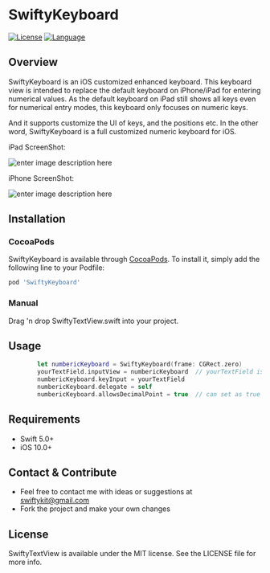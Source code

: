 # SwiftyKeyboard

[![License](https://img.shields.io/:license-mit-blue.svg)](https://doge.mit-license.org)
[![Language](https://img.shields.io/badge/language-swift-orange.svg?style=flat)](https://developer.apple.com/swift)

## Overview

SwiftyKeyboard is an iOS customized enhanced keyboard. This keyboard view is intended to replace the default keyboard on iPhone/iPad for entering numerical values. As the default keyboard on iPad still shows all keys even for numerical entry modes, this keyboard only focuses on numeric keys.

And it supports customize the UI of keys, and the positions etc. In the other word, SwiftyKeyboard is a full customized numeric keyboard for iOS.



iPad ScreenShot:

![enter image description here](https://github.com/SwiftyKit/SwiftyKeyboard/raw/master/Images/shot1.gif)



iPhone ScreenShot:

![enter image description here](https://github.com/SwiftyKit/SwiftyKeyboard/raw/master/Images/shot2.gif)

 
## Installation
 
### CocoaPods 

SwiftyKeyboard is available through [CocoaPods](http://cocoapods.org). To install
it, simply add the following line to your Podfile:

```ruby
pod 'SwiftyKeyboard'
```

### Manual

Drag 'n drop SwiftyTextView.swift into your project.
 

## Usage 

 
```swift
        let numbericKeyboard = SwiftyKeyboard(frame: CGRect.zero)
        yourTextField.inputView = numbericKeyboard  // yourTextField is the pre defined textField
        numbericKeyboard.keyInput = yourTextField
        numbericKeyboard.delegate = self
        numbericKeyboard.allowsDecimalPoint = true  // can set as true or false
```

## Requirements
- Swift 5.0+
- iOS 10.0+

## Contact & Contribute

 - Feel free to contact me with ideas or suggestions at swiftykit@gmail.com
 - Fork the project and make your own changes

 
## License

SwiftyTextView is available under the MIT license. See the LICENSE file for more info.
